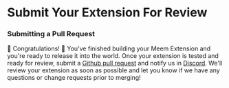 # Submit Your Extension For Review

### **Submitting a Pull Request**

🎉 Congratulations! 🎉 You've finished building your Meem Extension and you're ready to release it into the world. Once your extension is tested and ready for review, submit a [Github pull request](https://github.com/meemproject/clubs-web/pulls) and notify us in [Discord](https://discord.gg/RYwC9Rxy). We'll review your extension as soon as possible and let you know if we have any questions or change requests prior to merging!
